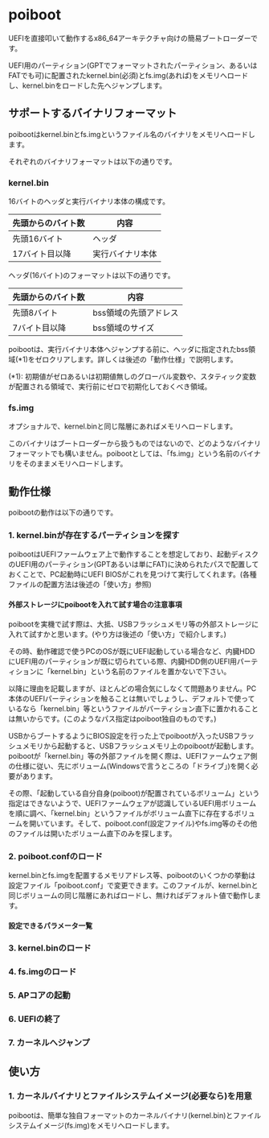 # poiboot
UEFIを直接叩いて動作するx86_64アーキテクチャ向けの簡易ブートローダーです。

UEFI用のパーティション(GPTでフォーマットされたパーティション、あるいはFATでも可)に配置されたkernel.bin(必須)とfs.img(あれば)をメモリへロードし、kernel.binをロードした先へジャンプします。

## サポートするバイナリフォーマット
poibootはkernel.binとfs.imgというファイル名のバイナリをメモリへロードします。

それぞれのバイナリフォーマットは以下の通りです。

### kernel.bin
16バイトのヘッダと実行バイナリ本体の構成です。

先頭からのバイト数|内容
---|---
先頭16バイト|ヘッダ
17バイト目以降|実行バイナリ本体

ヘッダ(16バイト)のフォーマットは以下の通りです。

先頭からのバイト数|内容
---|---
先頭8バイト|bss領域の先頭アドレス
7バイト目以降|bss領域のサイズ

poibootは、実行バイナリ本体へジャンプする前に、ヘッダに指定されたbss領域(*1)をゼロクリアします。詳しくは後述の「動作仕様」で説明します。

(*1): 初期値がゼロあるいは初期値無しのグローバル変数や、スタティック変数が配置される領域で、実行前にゼロで初期化しておくべき領域。

### fs.img
オプショナルで、kernel.binと同じ階層にあればメモリへロードします。

このバイナリはブートローダーから扱うものではないので、どのようなバイナリフォーマットでも構いません。poibootとしては、「fs.img」という名前のバイナリをそのままメモリへロードします。

## 動作仕様
poibootの動作は以下の通りです。

### 1. kernel.binが存在するパーティションを探す
poibootはUEFIファームウェア上で動作することを想定しており、起動ディスクのUEFI用のパーティション(GPTあるいは単にFAT)に決められたパスで配置しておくことで、PC起動時にUEFI BIOSがこれを見つけて実行してくれます。(各種ファイルの配置方法は後述の「使い方」参照)

#### 外部ストレージにpoibootを入れて試す場合の注意事項
poibootを実機で試す際は、大抵、USBフラッシュメモリ等の外部ストレージに入れて試すかと思います。(やり方は後述の「使い方」で紹介します。)

その時、動作確認で使うPCのOSが既にUEFI起動している場合など、内臓HDDにUEFI用のパーティションが既に切られている際、内臓HDD側のUEFI用パーティションに「kernel.bin」という名前のファイルを置かないで下さい。

以降に理由を記載しますが、ほとんどの場合気にしなくて問題ありません。PC本体のUEFIパーティションを触ることは無いでしょうし、デフォルトで使っているなら「kernel.bin」等というファイルがパーティション直下に置かれることは無いからです。(このようなパス指定はpoiboot独自のものです。)

USBからブートするようにBIOS設定を行った上でpoibootが入ったUSBフラッシュメモリから起動すると、USBフラッシュメモリ上のpoibootが起動します。poibootが「kernel.bin」等の外部ファイルを開く際は、UEFIファームウェア側の仕様に従い、先にボリューム(Windowsで言うところの「ドライブ」)を開く必要があります。

その際、「起動している自分自身(poiboot)が配置されているボリューム」という指定はできないようで、UEFIファームウェアが認識しているUEFI用ボリュームを順に調べ、「kernel.bin」というファイルがボリューム直下に存在するボリュームを開いています。そして、poiboot.conf(設定ファイル)やfs.img等のその他のファイルは開いたボリューム直下のみを探します。

### 2. poiboot.confのロード
kernel.binとfs.imgを配置するメモリアドレス等、poibootのいくつかの挙動は設定ファイル「poiboot.conf」で変更できます。このファイルが、kernel.binと同じボリュームの同じ階層にあればロードし、無ければデフォルト値で動作します。

#### 設定できるパラメータ一覧


### 3. kernel.binのロード

### 4. fs.imgのロード

### 5. APコアの起動

### 6. UEFIの終了

### 7. カーネルへジャンプ

## 使い方
### 1. カーネルバイナリとファイルシステムイメージ(必要なら)を用意
poibootは、簡単な独自フォーマットのカーネルバイナリ(kernel.bin)とファイルシステムイメージ(fs.img)をメモリへロードします。

